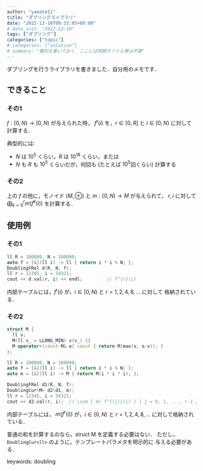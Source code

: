 ```yaml
---
author: "yamate11"
title: "ダブリングライブラリ"
date: "2022-12-10T09:33:05+09:00"
# date_init: "2022-12-10"
tags: ["ダブリング"]
categories: ["topic"]
# categories: ["solution"]
# summary: "要約を書いておく．ここには問題タイトル等は不要" 
---
```


<!-- タイトルはキーワードがインデックスされないかもしれないので，
     ここに書いておく -->
<!-- AtCoder *** Contest xxx - A*C xxx F - 問題タイトル の解法です．-->

ダブリングを行うライブラリを書きました．自分用のメモです．

## できること

### その1

$f : [0, N) \to [0, N)$ が与えられた時，
$f^{r}(i)$ を，$r \in [0, R]$ と $i \in [0, N)$ に対して計算する．

典型的には:

* $N$ は $10^5$ くらい，$R$ は $10^{18}$ くらい，または
* $N$ も $R$ も $10^5$ くらいだが，何回も (たとえば $10^5$回くらい)
  計算する

### その2

上の $f$ の他に，モノイド $(M, \oplus)$ と $m: [0, N) \to M$ が与えられて，
$r, i$ に対して
$\bigoplus_{k = 0}^{r} m(f^{k}(i))$ を計算する．

## 使用例

### その1

```cpp
ll R = 100000, N = 100000;
auto f = [&](ll i) -> ll { return i * i % N; };
DoublingFRel d(R, N, f);
ll r = 12345, i = 54321;
cout << d.val(r, i) << endl;         // f^{r}(i)
```

内部テーブルには，$f^{r}(i)$ が，$i \in [0, N)$ と
$r = 1, 2, 4, 8, \ldots$ に対して
格納されている．

### その2

```cpp
struct M {
  ll v;
  M(ll v_ = LLONG_MIN) v(v_) {}
  M operator+(const M& o) const { return M(max(v, o.v)); }
};

ll R = 100000, N = 100000;
auto f = [&](ll i) -> ll { return i * i % N; };
auto m = [&](ll i) -> M { return M(i * i * i); };

DoublingFRel d1(R, N, f);
DoublingCur<M> d2(d1, m);
ll r = 12345, i = 54321;
cout << d2.val(r, i);  // \sum { m( f^{(j)}(i) ) | j = 0, 1, ..., r-1 }

```

内部テーブルには，
$m( f^{r}(i) )$ が，$i \in [0, N)$ と
$r = 1, 2, 4, 8, \ldots$ に対して格納されている．

普通の和を計算するのなら，struct M を定義する必要はない．
ただし，`DoublingCur<ll>` のように，テンプレートパラメタを明示的に
与える必要がある．

keywords: doubling


